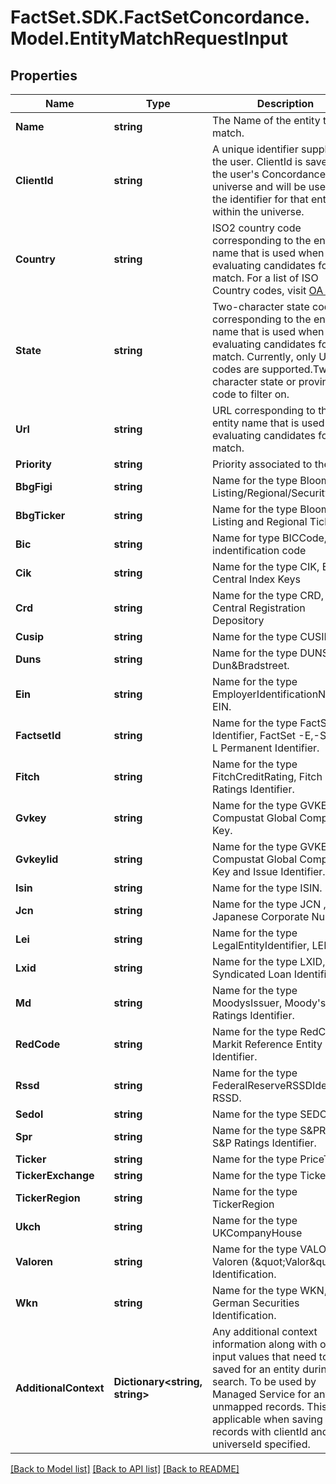 # FactSet.SDK.FactSetConcordance.Model.EntityMatchRequestInput

## Properties

Name | Type | Description | Notes
------------ | ------------- | ------------- | -------------
**Name** | **string** | The Name of the entity to match. | 
**ClientId** | **string** | A unique identifier supplied by the user. ClientId is saved to the user&#39;s Concordance universe and will be used as the identifier for that entity within the universe.  | [optional] 
**Country** | **string** | ISO2 country code corresponding to the entity name that is used when evaluating candidates for a match. For a list of ISO Country codes, visit [OA 8754](https://my.apps.factset.com/oa/pages/8754).  | [optional] 
**State** | **string** | Two-character state code corresponding to the entity name that is used when evaluating candidates for a match. Currently, only US state codes are supported.Two character state or province code to filter on.  | [optional] 
**Url** | **string** | URL corresponding to the entity name that is used when evaluating candidates for a match.  | [optional] 
**Priority** | **string** | Priority associated to the id. | [optional] 
**BbgFigi** | **string** | Name for the type Bloomberg Listing/Regional/Security ID. | [optional] 
**BbgTicker** | **string** | Name for the type Bloomberg Listing and Regional Ticker. | [optional] 
**Bic** | **string** | Name for type BICCode, bank indentification code | [optional] 
**Cik** | **string** | Name for the type CIK, Edgar Central Index Keys | [optional] 
**Crd** | **string** | Name for the type CRD, Central Registration Depository | [optional] 
**Cusip** | **string** | Name for the type CUSIP. | [optional] 
**Duns** | **string** | Name for the type DUNS, Dun&amp;Bradstreet. | [optional] 
**Ein** | **string** | Name for the type EmployerIdentificationNumber, EIN. | [optional] 
**FactsetId** | **string** | Name for the type FactSet Identifier, FactSet -E,-S,-R, -L Permanent Identifier. | [optional] 
**Fitch** | **string** | Name for the type FitchCreditRating, Fitch Ratings Identifier. | [optional] 
**Gvkey** | **string** | Name for the type GVKEY, Compustat Global Company Key. | [optional] 
**GvkeyIid** | **string** | Name for the type GVKEY+IID, Compustat Global Company Key and Issue Identifier. | [optional] 
**Isin** | **string** | Name for the type ISIN. | [optional] 
**Jcn** | **string** | Name for the type JCN , Japanese Corporate Number. | [optional] 
**Lei** | **string** | Name for the type LegalEntityIdentifier, LEI. | [optional] 
**Lxid** | **string** | Name for the type LXID, Markit Syndicated Loan Identifier. | [optional] 
**Md** | **string** | Name for the type MoodysIssuer, Moody&#39;s Ratings Identifier. | [optional] 
**RedCode** | **string** | Name for the type RedCode, Markit Reference Entity Identifier. | [optional] 
**Rssd** | **string** | Name for the type FederalReserveRSSDIdentifier, RSSD. | [optional] 
**Sedol** | **string** | Name for the type SEDOL. | [optional] 
**Spr** | **string** | Name for the type S&amp;PRating, S&amp;P Ratings Identifier. | [optional] 
**Ticker** | **string** | Name for the type PriceTicker. | [optional] 
**TickerExchange** | **string** | Name for the type TickerExch. | [optional] 
**TickerRegion** | **string** | Name for the type TickerRegion | [optional] 
**Ukch** | **string** | Name for the type UKCompanyHouse | [optional] 
**Valoren** | **string** | Name for the type VALOR, Valoren (\&quot;Valor\&quot;) Identification. | [optional] 
**Wkn** | **string** | Name for the type WKN, German Securities Identification. | [optional] 
**AdditionalContext** | **Dictionary&lt;string, string&gt;** | Any additional context information along with other input values that need to be saved for an entity during search.  To be used by Managed Service for any unmapped records.  This is applicable when saving the records with clientId and universeId specified.  | [optional] 

[[Back to Model list]](../README.md#documentation-for-models) [[Back to API list]](../README.md#documentation-for-api-endpoints) [[Back to README]](../README.md)

